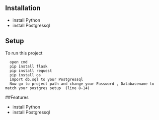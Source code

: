 
## Installation
  * install Python
  * install Postgressql
## Setup 
To run this project
```
  open cmd
  pip install flask
  pip install request
  pip install os
  import db.sql to your Postgressql 
  Now go to project path and change your Password , Databasename to match your postgres setup  (line 8-14)
```
 ##Features
  * install Python
  * install Postgressql
